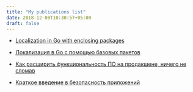 ```yaml
---
title: "My publications list"
date: 2018-12-08T10:30:57+05:00
draft: false
---
```


- [Localization in Go with enclosing packages](https://medium.com/\@oborin/localization-in-go-with-enclosing-packages-6fe2efb85a15)

- [Локализация в Go с помощью базовых пакетов](https://habr.com/post/431604/)

- [Как расширить функциональность ПО на продакшене, ничего не сломав](https://tproger.ru/articles/extending-software-functionality/)

- [Краткое введение в безопасность приложений](https://habr.com/post/328810/)
